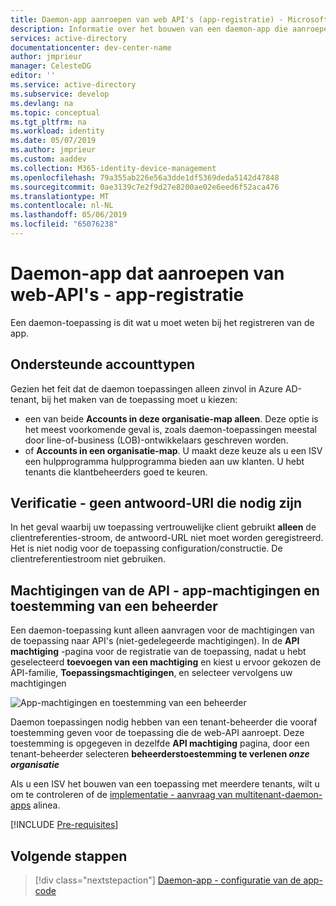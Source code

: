 ```yaml
---
title: Daemon-app aanroepen van web API's (app-registratie) - Microsoft identity-platform
description: Informatie over het bouwen van een daemon-app die aanroepen van web-API's - app-registratie
services: active-directory
documentationcenter: dev-center-name
author: jmprieur
manager: CelesteDG
editor: ''
ms.service: active-directory
ms.subservice: develop
ms.devlang: na
ms.topic: conceptual
ms.tgt_pltfrm: na
ms.workload: identity
ms.date: 05/07/2019
ms.author: jmprieur
ms.custom: aaddev
ms.collection: M365-identity-device-management
ms.openlocfilehash: 79a355ab226e56a3dde1df5369deda5142d47848
ms.sourcegitcommit: 0ae3139c7e2f9d27e8200ae02e6eed6f52aca476
ms.translationtype: MT
ms.contentlocale: nl-NL
ms.lasthandoff: 05/06/2019
ms.locfileid: "65076238"
---
```

# <a name="daemon-app-that-calls-web-apis---app-registration"></a>Daemon-app dat aanroepen van web-API's - app-registratie

Een daemon-toepassing is dit wat u moet weten bij het registreren van de app.

## <a name="supported-account-types"></a>Ondersteunde accounttypen

Gezien het feit dat de daemon toepassingen alleen zinvol in Azure AD-tenant, bij het maken van de toepassing moet u kiezen:

- een van beide **Accounts in deze organisatie-map alleen**. Deze optie is het meest voorkomende geval is, zoals daemon-toepassingen meestal door line-of-business (LOB)-ontwikkelaars geschreven worden.
- of **Accounts in een organisatie-map**. U maakt deze keuze als u een ISV een hulpprogramma hulpprogramma bieden aan uw klanten. U hebt tenants die klantbeheerders goed te keuren.

## <a name="authentication---no-reply-uri-needed"></a>Verificatie - geen antwoord-URI die nodig zijn

In het geval waarbij uw toepassing vertrouwelijke client gebruikt **alleen** de clientreferenties-stroom, de antwoord-URL niet moet worden geregistreerd. Het is niet nodig voor de toepassing configuration/constructie. De clientreferentiestroom niet gebruiken.

## <a name="api-permissions---app-permissions-and-admin-consent"></a>Machtigingen van de API - app-machtigingen en toestemming van een beheerder

Een daemon-toepassing kunt alleen aanvragen voor de machtigingen van de toepassing naar API's (niet-gedelegeerde machtigingen). In de **API machtiging** -pagina voor de registratie van de toepassing, nadat u hebt geselecteerd **toevoegen van een machtiging** en kiest u ervoor gekozen de API-familie, **Toepassingsmachtigingen**, en selecteer vervolgens uw machtigingen

![App-machtigingen en toestemming van een beheerder](media/scenario-daemon-app/app-permissions-and-admin-consent.png)

Daemon toepassingen nodig hebben van een tenant-beheerder die vooraf toestemming geven voor de toepassing die de web-API aanroept. Deze toestemming is opgegeven in dezelfde **API machtiging** pagina, door een tenant-beheerder selecteren **beheerderstoestemming te verlenen *onze organisatie***

Als u een ISV het bouwen van een toepassing met meerdere tenants, wilt u om te controleren of de [implementatie - aanvraag van multitenant-daemon-apps](scenario-daemon-production.md#deployment---case-of-multi-tenant-daemon-apps) alinea.

[!INCLUDE [Pre-requisites](../../../includes/active-directory-develop-scenarios-registration-client-secrets.md)]

## <a name="next-steps"></a>Volgende stappen

> [!div class="nextstepaction"]
> [Daemon-app - configuratie van de app-code](./scenario-daemon-app-configuration.md)
